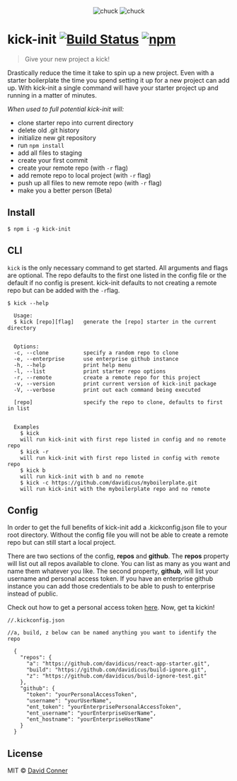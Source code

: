 <div align="center">

![chuck](https://s3-us-west-2.amazonaws.com/s.cdpn.io/65463/chuck.png) ![chuck](https://s3-us-west-2.amazonaws.com/s.cdpn.io/65463/chuck.png)

</div>

# kick-init [![Build Status](https://travis-ci.org/davidicus/kick-init.svg?branch=master)](https://travis-ci.org/davidicus/kick-init) [![npm](https://img.shields.io/npm/dt/kick-init.svg)]()

> Give your new project a kick!

Drastically reduce the time it take to spin up a new project. Even with a starter boilerplate the time you spend setting it up for a new project can add up. With kick-init a single command will have your starter project up and running in a matter of minutes.

_When used to full potential kick-init will:_

- clone starter repo into current directory
- delete old .git history
- initialize new git repository
- run `npm install`
- add all files to staging
- create your first commit
- create your remote repo (with `-r` flag)
- add remote repo to local project (with `-r` flag)
- push up all files to new remote repo (with `-r` flag)
- make you a better person (Beta)

## Install

```
$ npm i -g kick-init
```

## CLI

`kick` is the only necessary command to get started. All arguments and flags are optional. The repo defaults to the first one listed in the config file or the default if no config is present. kick-init defaults to not creating a remote repo but can be added with the `-r`flag.

```
$ kick --help

  Usage:
  $ kick [repo][flag]   generate the [repo] starter in the current directory


  Options:
  -c, --clone           specify a random repo to clone
  -e, --enterprise      use enterprise github instance
  -h, --help            print help menu
  -l, --list            print starter repo options
  -r, --remote          create a remote repo for this project
  -v, --version         print current version of kick-init package
  -V, --verbose         print out each command being executed

  [repo]                specify the repo to clone, defaults to first in list


  Examples
    $ kick
    will run kick-init with first repo listed in config and no remote repo
    $ kick -r
    will run kick-init with first repo listed in config with remote repo
    $ kick b
    will run kick-init with b and no remote
    $ kick -c https://github.com/davidicus/myboilerplate.git
    will run kick-init with the myboilerplate repo and no remote
```

## Config

In order to get the full benefits of kick-init add a .kickconfig.json file to your root directory. Without the config file you will not be able to create a remote repo but can still start a local project.

There are two sections of the config, **repos** and **github**. The **repos** property will list out all repos available to clone. You can list as many as you want and name them whatever you like. The second property, **github**, will list your username and personal access token. If you have an enterprise github instance you can add those credentials to be able to push to enterprise instead of public.

Check out how to get a personal access token [here](https://help.github.com/articles/creating-a-personal-access-token-for-the-command-line/). Now, get ta kickin!

```
//.kickconfig.json

//a, build, z below can be named anything you want to identify the repo

  {
    "repos": {
      "a": "https://github.com/davidicus/react-app-starter.git",
      "build": "https://github.com/davidicus/build-ignore.git",
      "z": "https://github.com/davidicus/build-ignore-test.git"
    },
    "github": {
      "token": "yourPersonalAccessToken",
      "username": "yourUserName",
      "ent_token": "yourEnterprisePersonalAccessToken",
      "ent_username": "yourEnterpriseUserName",
      "ent_hostname": "yourEnterpriseHostName"
    }
  }
```

## License

MIT © [David Conner](http://david-conner.com)
